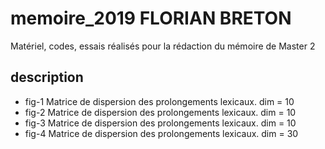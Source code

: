 # memoire_2019 FLORIAN BRETON
Matériel, codes, essais réalisés pour la rédaction du mémoire de Master 2

## description

- fig-1 Matrice de dispersion des prolongements lexicaux. dim = 10
- fig-2 Matrice de dispersion des prolongements lexicaux. dim = 10
- fig-3 Matrice de dispersion des prolongements lexicaux. dim = 10
- fig-4 Matrice de dispersion des prolongements lexicaux. dim = 30

